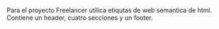 
Para el proyecto Freelancer utilica etiqutas de web semantica de html.
Contiene un header, cuatro secciones y un footer. 
